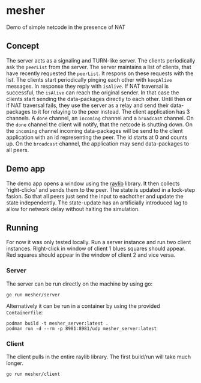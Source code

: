 # mesher
Demo of simple netcode in the presence of NAT

## Concept
The server acts as a signaling and TURN-like server. The clients periodically
ask the `peerList` from the server. The server maintains a list of clients,
that have recently requested the `peerList`. It respons on these requests with
the list. The clients start periodically pinging each other with `keepAlive`
messages. In response they reply with `isAlive`. If NAT traversal is successful,
the `isAlive` can reach the original sender. In that case the clients start
sending the data-packages directly to each other. Until then or if NAT
traversal fails, they use the server as a relay and send their data-packages
to it for relaying to the peer instead. The client application has 3 channels.
A `done` channel, an `incoming` channel and a `broadcast` channel. On the
`done` channel the client will notify, that the netcode is shutting down.
On the `incoming` channel incoming data-packages will be send to the
client application with an id representing the peer. The id starts at 0 and
counts up. On the `broadcast` channel, the application may send data-packages
to all peers.

## Demo app
The demo app opens a window using the [raylib](https://www.raylib.com/)
library. It then collects 'right-clicks' and sends them to the peer. The state
is updated in a lock-step fasion. So that all peers just send the input to
eachother and update the state independently. The state-update has an
artificially introduced lag to allow for network delay without halting the
simulation.

## Running
For now it was only tested locally. Run a server instance and run two client
instances. Right-click in window of client 1 blues squares should appear.
Red squares should appear in the window of client 2 and vice versa.
### Server
The server can be run directly on the machine by using go:
```
go run mesher/server
```
Alternatively it can be run in a container by using the provided `Containerfile`:
```
podman build -t mesher_server:latest .
podman run -d --rm -p 8981:8981/udp mesher_server:latest
```
### Client
The client pulls in the entire raylib library. The first build/run will take
much longer.
```
go run mesher/client
```
